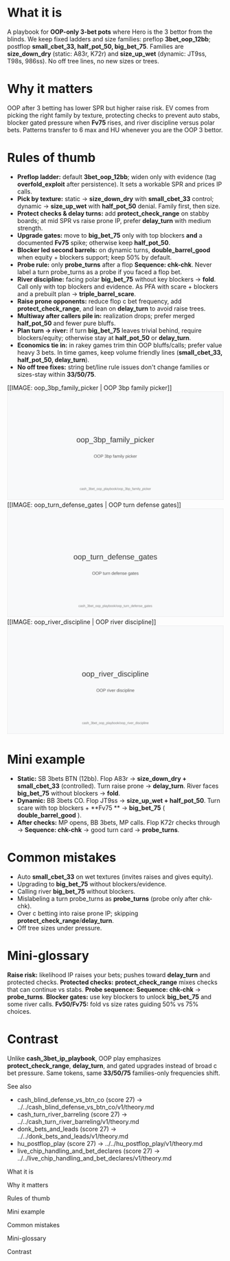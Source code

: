 # What it is
A playbook for **OOP-only 3-bet pots** where Hero is the 3 bettor from the blinds. We keep fixed ladders and size families: preflop **3bet_oop_12bb**; postflop **small_cbet_33, half_pot_50, big_bet_75**. Families are **size_down_dry** (static: A83r, K72r) and **size_up_wet** (dynamic: JT9ss, T98s, 986ss). No off tree lines, no new sizes or trees.

# Why it matters
OOP after 3 betting has lower SPR but higher raise risk. EV comes from picking the right family by texture, protecting checks to prevent auto stabs, blocker gated pressure when **Fv75** rises, and river discipline versus polar bets. Patterns transfer to 6 max and HU whenever you are the OOP 3 bettor.

# Rules of thumb
- **Preflop ladder:** default **3bet_oop_12bb**; widen only with evidence (tag **overfold_exploit** after persistence). It sets a workable SPR and prices IP calls.
- **Pick by texture:** static -> **size_down_dry** with **small_cbet_33** control; dynamic -> **size_up_wet** with **half_pot_50** denial. Family first, then size.
- **Protect checks & delay turns:** add **protect_check_range** on stabby boards; at mid SPR vs raise prone IP, prefer **delay_turn** with medium strength.
- **Upgrade gates:** move to **big_bet_75** only with top blockers **and** a documented **Fv75** spike; otherwise keep **half_pot_50**.
- **Blocker led second barrels:** on dynamic turns, **double_barrel_good** when equity + blockers support; keep 50% by default.
- **Probe rule:** only **probe_turns** after a flop **Sequence: chk-chk**. Never label a turn probe_turns as a probe if you faced a flop bet.
- **River discipline:** facing polar **big_bet_75** without key blockers -> **fold**. Call only with top blockers and evidence. As PFA with scare + blockers and a prebuilt plan -> **triple_barrel_scare**.
- **Raise prone opponents:** reduce flop c bet frequency, add **protect_check_range**, and lean on **delay_turn** to avoid raise trees.
- **Multiway after callers pile in:** realization drops; prefer merged **half_pot_50** and fewer pure bluffs.
- **Plan turn -> river:** if turn **big_bet_75** leaves trivial behind, require blockers/equity; otherwise stay at **half_pot_50** or **delay_turn**.
- **Economics tie in:** in rakey games trim thin OOP bluffs/calls; prefer value heavy 3 bets. In time games, keep volume friendly lines (**small_cbet_33, half_pot_50, delay_turn**).
- **No off tree fixes:** string bet/line rule issues don't change families or sizes-stay within **33/50/75**.

[[IMAGE: oop_3bp_family_picker | OOP 3bp family picker]]
![OOP 3bp family picker](images/oop_3bp_family_picker.svg)
[[IMAGE: oop_turn_defense_gates | OOP turn defense gates]]
![OOP turn defense gates](images/oop_turn_defense_gates.svg)
[[IMAGE: oop_river_discipline | OOP river discipline]]
![OOP river discipline](images/oop_river_discipline.svg)

# Mini example
- **Static:** SB 3bets BTN (12bb). Flop A83r -> **size_down_dry + small_cbet_33** (controlled). Turn raise prone -> **delay_turn**. River faces **big_bet_75** without blockers -> **fold**.
- **Dynamic:** BB 3bets CO. Flop JT9ss -> **size_up_wet + half_pot_50**. Turn scare with top blockers + **Fv75 ** -> **big_bet_75** ( **double_barrel_good** ).
- **After checks:** MP opens, BB 3bets, MP calls. Flop K72r checks through -> **Sequence: chk-chk** -> good turn card -> **probe_turns**.

# Common mistakes
- Auto **small_cbet_33** on wet textures (invites raises and gives equity). 
- Upgrading to **big_bet_75** without blockers/evidence. 
- Calling river **big_bet_75** without blockers. 
- Mislabeling a turn probe_turns as **probe_turns** (probe only after chk-chk). 
- Over c betting into raise prone IP; skipping **protect_check_range**/**delay_turn**. 
- Off tree sizes under pressure.

# Mini-glossary
**Raise risk:** likelihood IP raises your bets; pushes toward **delay_turn** and protected checks. 
**Protected checks:** **protect_check_range** mixes checks that can continue vs stabs. 
**Probe sequence:** **Sequence: chk-chk** -> **probe_turns**. 
**Blocker gates:** use key blockers to unlock **big_bet_75** and some river calls. 
**Fv50/Fv75:** fold vs size rates guiding 50% vs 75% choices.

# Contrast
Unlike **cash_3bet_ip_playbook**, OOP play emphasizes **protect_check_range**, **delay_turn**, and gated upgrades instead of broad c bet pressure. Same tokens, same **33/50/75** families-only frequencies shift.

See also
- cash_blind_defense_vs_btn_co (score 27) -> ../../cash_blind_defense_vs_btn_co/v1/theory.md
- cash_turn_river_barreling (score 27) -> ../../cash_turn_river_barreling/v1/theory.md
- donk_bets_and_leads (score 27) -> ../../donk_bets_and_leads/v1/theory.md
- hu_postflop_play (score 27) -> ../../hu_postflop_play/v1/theory.md
- live_chip_handling_and_bet_declares (score 27) -> ../../live_chip_handling_and_bet_declares/v1/theory.md

What it is

Why it matters

Rules of thumb

Mini example

Common mistakes

Mini-glossary

Contrast
